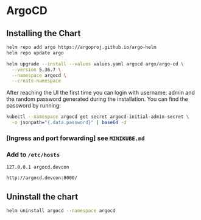 # ArgoCD

## Installing the Chart
```sh
helm repo add argo https://argoproj.github.io/argo-helm
helm repo update argo
```

```sh
helm upgrade --install --values values.yaml argocd argo/argo-cd \
  --version 5.36.7 \
  --namespace argocd \
  --create-namespace
```

After reaching the UI the first time you can login with username: admin and the random password generated during the installation. You can find the password by running:
```sh
kubectl --namespace argocd get secret argocd-initial-admin-secret \
  -o jsonpath="{.data.password}" | base64 -d
```

### [Ingress and port forwarding] see `MINIKUBE.md`
### Add to `/etc/hosts`
```
127.0.0.1 argocd.devcon
```
```
http://argocd.devcon:8000/
```

## Uninstall the chart
```sh
helm uninstall argocd --namespace argocd
```
